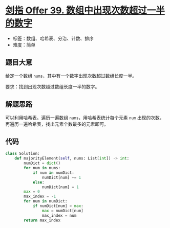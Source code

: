 # [剑指 Offer 39. 数组中出现次数超过一半的数字](https://leetcode.cn/problems/shu-zu-zhong-chu-xian-ci-shu-chao-guo-yi-ban-de-shu-zi-lcof/)

- 标签：数组、哈希表、分治、计数、排序
- 难度：简单

## 题目大意

给定一个数组 `nums`，其中有一个数字出现次数超过数组长度一半。

要求：找到出现次数超过数组长度一半的数字。

## 解题思路

可以利用哈希表。遍历一遍数组 `nums`，用哈希表统计每个元素 `num` 出现的次数，再遍历一遍哈希表，找出元素个数最多的元素即可。

## 代码

```python
class Solution:
    def majorityElement(self, nums: List[int]) -> int:
        numDict = dict()
        for num in nums:
            if num in numDict:
                numDict[num] += 1
            else:
                numDict[num] = 1
        max = 0
        max_index = -1
        for num in numDict:
            if numDict[num] > max:
                max = numDict[num]
                max_index = num
        return max_index
```

